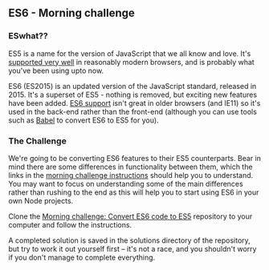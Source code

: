 ## ES6 - Morning challenge

### ESwhat??

ES5 is a name for the version of JavaScript that we all know and love. It's
[supported very well](http://kangax.github.io/compat-table/es5/) in reasonably modern browsers, and is probably what you've been using
upto now.

ES6 (ES2015) is an updated version of the JavaScript standard, released in 2015. It's
a superset of ES5 - nothing is removed, but exciting new features have been added.
[ES6 support](http://kangax.github.io/compat-table/es6/) isn't great in older browsers (and IE11) so it's used in the back-end rather than the front-end (although you can use tools such as [Babel](https://babeljs.io/) to convert ES6 to ES5 for you).

### The Challenge

We're going to be converting ES6 features to their ES5 counterparts.
Bear in mind there are some differences in functionality between them, which the links in
the [morning challenge instructions](https://github.com/ali-7/mc-es6-challenge) should help you to understand. You may want to focus on
understanding some of the main differences rather than rushing to the end as
this will help you to start using ES6 in your own Node projects.

Clone the [Morning challenge: Convert ES6 code to ES5](https://github.com/ali-7/mc-es6-challenge) repository to your computer and follow the instructions.

A completed solution is saved in the solutions directory of the repository, but try to work it out yourself first – it's not a race, and you shouldn't worry if you don't manage to complete everything.
